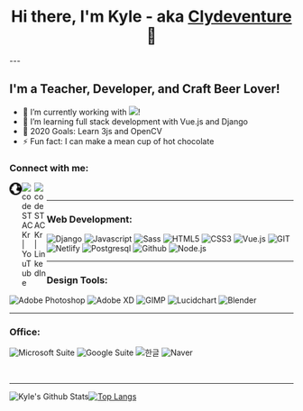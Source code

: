 <h1 align="center"> Hi there, I'm Kyle - aka <a href="https://clydeventure.com">Clydeventure</a> 👋 </h3>
---
<br />

## I'm a Teacher, Developer, and Craft Beer Lover!
- 🔭 I’m currently working with [<img src="https://github.com/clydeventure/website/blob/master/img/logo/planteraOrange.png" height="12px">][plantera]!
- 🌱 I’m learning full stack development with Vue.js and Django
- 🥅 2020 Goals: Learn 3js and OpenCV
- ⚡ Fun fact: I can make a mean cup of hot chocolate

### Connect with me:

[<img align="left" alt="codeSTACKr.com" width="22px" src="https://raw.githubusercontent.com/iconic/open-iconic/master/svg/globe.svg" />][website]
[<img align="left" alt="codeSTACKr | YouTube" width="22px" src="https://cdn.jsdelivr.net/npm/simple-icons@v3/icons/youtube.svg" />][youtube]
[<img align="left" alt="codeSTACKr | LinkedIn" width="22px" src="https://cdn.jsdelivr.net/npm/simple-icons@v3/icons/linkedin.svg" />][linkedin]
<br />

---

### Web Development:

<img src="https://github.com/clydeventure/website/blob/master/img/logo/djangologo.png" height="50px" class="programs" title="Django" > <img src="https://github.com/clydeventure/website/blob/master/img/logo/jslogo.png" height="50px" class="programs" title="Javascript" > <img src="https://github.com/clydeventure/website/blob/master/img/logo/sass.png" height="50px" class="programs" title="Sass" > <img src="https://github.com/clydeventure/website/blob/master/img/logo/html5logo.png" height="50px" class="programs" title="HTML5" > <img src="https://github.com/clydeventure/website/blob/master/img/logo/csslogo.png" height="50px" class="programs" title="CSS3" > <img src="https://github.com/clydeventure/website/blob/master/img/logo/vue.png" height="50px" class="programs" title="Vue.js" > <img src="https://github.com/clydeventure/website/blob/master/img/logo/gitlogo.png" height="50px" class="programs" title="GIT" > <img src="https://github.com/clydeventure/website/blob/master/img/logo/netlifylogo.png" height="50px" class="programs" title="Netlify" > <img src="https://github.com/clydeventure/website/blob/master/img/logo/postgresqllogo.png" height="50px" class="programs" title="Postgresql" > <img src="https://github.com/clydeventure/website/blob/master/img/logo/githublogo.png" height="50px" class="programs" title="Github" > <img src="https://github.com/clydeventure/website/blob/master/img/logo/node.png" height="50px" class="programs" title="Node.js" > 

---

### Design Tools:

<img src="https://github.com/clydeventure/website/blob/master/img/logo/pslogo.png" height="50px" class="programs" title="Adobe Photoshop" > <img src="https://github.com/clydeventure/website/blob/master/img/logo/xdlogo.png" height="50px" class="programs" title="Adobe XD" > <img src="https://github.com/clydeventure/website/blob/master/img/logo/gimplogo.png" height="50px" class="programs" title="GIMP" > <img src="https://github.com/clydeventure/website/blob/master/img/logo/lucidchartlogo.png" height="50px" class="programs" title="Lucidchart"> <img src="https://github.com/clydeventure/website/blob/master/img/logo/blenderlogo.png" height="50px" class="programs" title="Blender" > 

---

### Office:

<img src="https://github.com/clydeventure/website/blob/master/img/logo/micorsoftlogo.png" height="50px" class="programs" title="Microsoft Suite" > <img src="https://github.com/clydeventure/website/blob/master/img/logo/googlelogo.png" height="50px" class="programs" title="Google Suite" > <img src="https://github.com/clydeventure/website/blob/master/img/logo/hancomlogo.png" height="50px" class="programs" title="한글" > <img src="https://github.com/clydeventure/website/blob/master/img/logo/naver.png" height="50px" class="programs" title="Naver" >

<br />

---

<img align="left" alt="Kyle's Github Stats" src="https://github-readme-stats.vercel.app/api?username=clydeventure&show_icons=true&hide_border=true&hide=prs,contribs" />


[![Top Langs](https://github-readme-stats.vercel.app/api/top-langs/?username=clydeventure&layout=compact)](https://github.com/clydeventure/github-readme-stats)

[website]: https://clydeventure.com
[youtube]: https://www.youtube.com/channel/UCxZi6Y4eJxhGyItIjIZ687g?view_as=subscriber
[linkedin]: https://www.linkedin.com/in/kyle-clyde/
[plantera]: https://www.plantera.kr/


